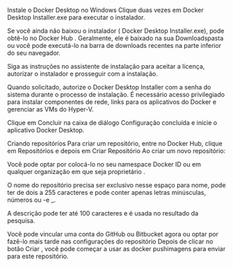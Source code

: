 Instale o Docker Desktop no Windows
Clique duas vezes em Docker Desktop Installer.exe para executar o instalador.

Se você ainda não baixou o instalador ( Docker Desktop Installer.exe), pode obtê-lo no Docker Hub . Geralmente, ele é baixado na sua Downloadspasta ou você pode executá-lo na barra de downloads recentes na parte inferior do seu navegador.

Siga as instruções no assistente de instalação para aceitar a licença, autorizar o instalador e prosseguir com a instalação.

Quando solicitado, autorize o Docker Desktop Installer com a senha do sistema durante o processo de instalação. É necessário acesso privilegiado para instalar componentes de rede, links para os aplicativos do Docker e gerenciar as VMs do Hyper-V.

Clique em Concluir na caixa de diálogo Configuração concluída e inicie o aplicativo Docker Desktop.


Criando repositórios
Para criar um repositório, entre no Docker Hub, clique em Repositórios e depois em Criar Repositório 
Ao criar um novo repositório:

Você pode optar por colocá-lo no seu namespace Docker ID ou em qualquer organização em que seja proprietário .

O nome do repositório precisa ser exclusivo nesse espaço para nome, pode ter de dois a 255 caracteres e pode conter apenas letras minúsculas, números ou -e _.

A descrição pode ter até 100 caracteres e é usada no resultado da pesquisa.

Você pode vincular uma conta do GitHub ou Bitbucket agora ou optar por fazê-lo mais tarde nas configurações do repositório
Depois de clicar no botão Criar , você pode começar a usar as docker pushimagens para enviar para este repositório.
